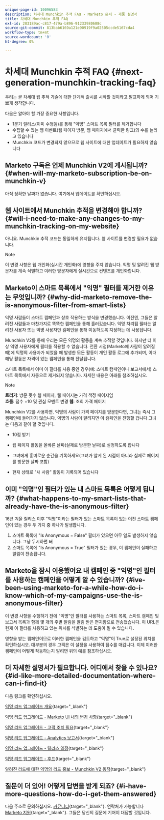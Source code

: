 ```yaml
---
unique-page-id: 10096583
description: 차세대 Munchkin 추적 FAQ - Marketo 문서 - 제품 설명서
title: 차세대 Munchkin 추적 FAQ
exl-id: 283189ac-c817-479a-b896-91233980608c
source-git-commit: 813bab6169a121e90919f9a02505ccde5167cda4
workflow-type: tm+mt
source-wordcount: '0'
ht-degree: 0%

---
```


# 차세대 Munchkin 추적 FAQ {#next-generation-munchkin-tracking-faq}

우리는 곧 차세대 웹 추적 기술에 대한 단계적 출시를 시작할 것이라고 발표하게 되어 기쁘게 생각합니다.

다음은 알아야 할 가장 중요한 사항입니다.

* 1분기 릴리스(이미 수행됨)를 통해 &quot;익명&quot; 스마트 목록 필터를 제거합니다
* 수집할 수 있는 웹 이벤트(웹 페이지 방문, 웹 페이지에서 클릭한 링크)의 수를 늘리고 있습니다
* Munchkin 코드가 변경되지 않으므로 웹 사이트에 대한 업데이트가 필요하지 않습니다

## Marketo 구독은 언제 Munchkin V2에 게시됩니까? {#when-will-my-marketo-subscription-be-on-munchkin-v}

아직 정확한 날짜가 없습니다. 여기에서 업데이트를 확인하십시오.

## 웹 사이트에서 Munchkin 추적을 변경해야 합니까? {#will-i-need-to-make-any-changes-to-my-munchkin-tracking-on-my-website}

아니요. Munchkin 추적 코드는 동일하게 유지됩니다. 웹 사이트를 변경할 필요가 없습니다.

>[!NOTE]
>
>이 변경 사항은 웹 개인화(실시간 개인화)에 영향을 주지 않습니다. 익명 및 알려진 웹 방문자를 계속 식별하고 이러한 방문자에게 실시간으로 컨텐츠를 개인화합니다.

## Marketo이 스마트 목록에서 &quot;익명&quot; 필터를 제거한 이유는 무엇입니까? {#why-did-marketo-remove-the-is-anonymous-filter-from-smart-lists}

익명 사람들이 스마트 캠페인과 상호 작용하는 방식을 변경했습니다. 이전엔, 그들은 알려진 사람들과 마찬가지로 똑똑한 캠페인을 통해 흘러갔습니다. 익명 처리됨 필터는 알려진 사용자 또는 익명 사용자만 캠페인을 통해 이동하도록 지정하는 데 사용됩니다.

Munchkin V2를 통해 우리는 모든 익명의 활동을 계속 추적할 것입니다. 하지만 더 이상 익명 사용자에게 필터를 적용할 수 없습니다. 전환 시점(Marketo에 사람이 알려질 때)에 익명의 사용자가 되었을 때 발생한 모든 활동이 개인 활동 로그에 추가되며, 이때 해당 활동은 자격이 있는 캠페인을 통해 전달됩니다.

스마트 목록에서 이미 이 필터를 사용 중인 경우(예: 스마트 캠페인이나 보고서에서) 스마트 목록에서 자동으로 제거되지 않습니다. 자세한 내용은 아래를 참조하십시오.

>[!NOTE]
>
>**트리거**: 방문 횟수 웹 페이지, 웹 페이지는 가격 책정 페이지임\
>**흐름**: 점수 +10 및 관심 모멘트 변경
>**웹**: 조회 가격 페이지
>
>Munchkin V2를 사용하면, 익명의 사람이 가격 페이지를 방문한다면, 그녀는 즉시 그 캠페인에 들어가지 않습니다. 익명의 사람이 알려지면 이 캠페인을 진행할 겁니다 그녀는 다음과 같이 할 것입니다.
>
>* 10점 받기
>
>* 웹 페이지 활동을 올바른 날짜(실제로 방문한 날짜)로 설정하도록 합니다
>
>* 그녀에게 흥미로운 순간을 기록하세요(그녀가 알게 된 시점이 아니라 실제로 페이지를 방문한 날짜 포함)
>
>* 현재 상태로 &quot;새 사람&quot; 활동이 기록되어 있습니다


## 이미 &quot;익명&quot;인 필터가 있는 내 스마트 목록은 어떻게 됩니까? {#what-happens-to-my-smart-lists-that-already-have-the-is-anonymous-filter}

16년 겨울 릴리스 이후 &quot;익명&quot;이라는 필터가 있는 스마트 목록이 있는 이전 스마트 캠페인이 있는 경우 두 가지 중 하나가 발생합니다.

1. 스마트 목록에 &quot;Is Anonymous = False&quot; 필터가 있으면 아무 일도 발생하지 않습니다. 그냥 무시하면 돼
1. 스마트 목록에 &quot;Is Anonymous = True&quot; 필터가 있는 경우, 이 캠페인이 실패하고 알림이 전송됩니다.

## Marketo을 잠시 이용했어요 내 캠페인 중 &quot;익명&quot;인 필터를 사용하는 캠페인을 어떻게 알 수 있습니까? {#ive-been-using-marketo-for-a-while-how-do-i-know-which-of-my-campaigns-use-the-is-anonymous-filter}

이 변경 사항을 수행하기 전에 &quot;익명&quot;인 필터를 사용하는 스마트 목록, 스마트 캠페인 및 보고서 목록과 함께 몇 개의 주별 알림을 알림 받은 편지함으로 전송했습니다. 이 URL은 현재 이 필터를 사용하고 있는 위치를 식별하는 데 도움이 될 수 있습니다.

영향을 받는 캠페인이므로 이러한 캠페인을 검토하고 &quot;익명&quot;이 True로 설정된 위치를 확인하십시오. 대부분의 경우 고객은 이 설정을 사용하여 점수를 매깁니다. 이제 이러한 캠페인이 어떻게 작동하는지 알려면 위의 예를 참조하십시오.

## 더 자세한 설명서가 필요합니다. 어디에서 찾을 수 있나요? {#id-like-more-detailed-documentation-where-can-i-find-it}

다음 링크를 확인하십시오.

[익명 리드 업그레이드 개요](https://nation.marketo.com/docs/DOC-2937){target=&quot;_blank&quot;}

[익명 리드 업그레이드 - Marketo UI 내의 변경 사항](https://nation.marketo.com/docs/DOC-2938){target=&quot;_blank&quot;}

[익명 리드 업그레이드 - 고객 조치 필요](https://nation.marketo.com/docs/DOC-2939){target=&quot;_blank&quot;}

[익명 리드 업그레이드 - Analytics 보고서](https://nation.marketo.com/docs/DOC-2940){target=&quot;_blank&quot;}

[익명 리드 업그레이드 - 릴리스 일정](https://nation.marketo.com/docs/DOC-2961){target=&quot;_blank&quot;}

[익명 리드 업그레이드 - 후드](https://nation.marketo.com/docs/DOC-2962){target=&quot;_blank&quot;}

[알려진 리드에 대한 익명의 리드 홍보 - Munchkin V2 동작](https://nation.marketo.com/docs/DOC-2963){target=&quot;_blank&quot;}

## 질문이 더 있어! 어떻게 답변을 받게 되죠? {#i-have-more-questions-how-do-i-get-them-answered}

다음 주소로 문의하십시오. [커뮤니티](https://nation.marketo.com/){target=&quot;_blank&quot;}. 연락처가 가능합니다 [Marketo 지원](https://nation.marketo.com/t5/Support/ct-p/Support){target=&quot;_blank&quot;}. 그들은 당신의 질문에 기꺼이 대답할 것입니다.
